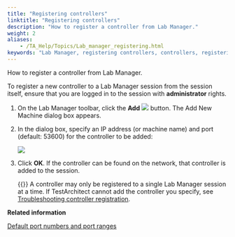 ```yaml
--- 
title: "Registering controllers"
linktitle: "Registering controllers"
description: "How to register a controller from Lab Manager."
weight: 2
aliases: 
    - /TA_Help/Topics/Lab_manager_registering.html
keywords: "Lab Manager, registering controllers, controllers, registering, Lab Manager"
---
```


How to register a controller from Lab Manager.

To register a new controller to a Lab Manager session from the session itself, ensure that you are logged in to the session with **administrator** rights.

1.  On the Lab Manager toolbar, click the **Add** ![](/images/TA_Help/Images/LabManager_add_controller_btn.png) button. The Add New Machine dialog box appears.
2.  In the dialog box, specify an IP address \(or machine name\) and port \(default: 53600\) for the controller to be added:

    ![](/images/TA_Help/Images/ug_labmanager09.png)

3.  Click **OK**. If the controller can be found on the network, that controller is added to the session.

    {{<note>}} A controller may only be registered to a single Lab Manager session at a time. If TestArchitect cannot add the controller you specify, see [Troubleshooting controller registration](/user-guide/lab-manager/troubleshooting-controller-registration).





**Related information**  


[Default port numbers and port ranges](/administration-guide/default-port-numbers-and-port-ranges)

